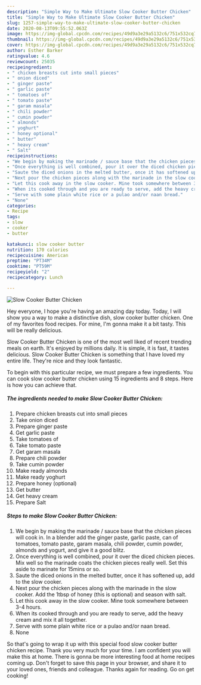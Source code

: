 ```yaml
---
description: "Simple Way to Make Ultimate Slow Cooker Butter Chicken"
title: "Simple Way to Make Ultimate Slow Cooker Butter Chicken"
slug: 1257-simple-way-to-make-ultimate-slow-cooker-butter-chicken
date: 2020-08-13T09:55:52.063Z
image: https://img-global.cpcdn.com/recipes/49d9a3e29a5132c6/751x532cq70/slow-cooker-butter-chicken-recipe-main-photo.jpg
thumbnail: https://img-global.cpcdn.com/recipes/49d9a3e29a5132c6/751x532cq70/slow-cooker-butter-chicken-recipe-main-photo.jpg
cover: https://img-global.cpcdn.com/recipes/49d9a3e29a5132c6/751x532cq70/slow-cooker-butter-chicken-recipe-main-photo.jpg
author: Esther Barker
ratingvalue: 4.6
reviewcount: 25035
recipeingredient:
- " chicken breasts cut into small pieces"
- " onion diced"
- " ginger paste"
- " garlic paste"
- " tomatoes of"
- " tomato paste"
- " garam masala"
- " chili powder"
- " cumin powder"
- " almonds"
- " yoghurt"
- " honey optional"
- " butter"
- " heavy cream"
- " Salt"
recipeinstructions:
- "We begin by making the marinade / sauce base that the chicken pieces will cook in. In a blender add the ginger paste, garlic paste, can of tomatoes, tomato paste, garam masala, chili powder, cumin powder, almonds and yogurt, and give it a good blitz."
- "Once everything is well combined, pour it over the diced chicken pieces. Mix well so the marinade coats the chicken pieces really well. Set this aside to marinate for 15mins or so."
- "Saute the diced onions in the melted butter, once it has softened up, add to the slow cooker."
- "Next pour the chicken pieces along with the marinade in the slow cooker. Add the 1tbsp of honey (this is optional) and season with salt."
- "Let this cook away in the slow cooker. Mine took somewhere between 3-4 hours."
- "When its cooked through and you are ready to serve, add the heavy cream and mix it all together."
- "Serve with some plain white rice or a pulao and/or naan bread."
- "None"
categories:
- Recipe
tags:
- slow
- cooker
- butter

katakunci: slow cooker butter 
nutrition: 170 calories
recipecuisine: American
preptime: "PT34M"
cooktime: "PT59M"
recipeyield: "2"
recipecategory: Lunch

---
```



![Slow Cooker Butter Chicken](https://img-global.cpcdn.com/recipes/49d9a3e29a5132c6/751x532cq70/slow-cooker-butter-chicken-recipe-main-photo.jpg)

Hey everyone, I hope you're having an amazing day today. Today, I will show you a way to make a distinctive dish, slow cooker butter chicken. One of my favorites food recipes. For mine, I'm gonna make it a bit tasty. This will be really delicious.

Slow Cooker Butter Chicken is one of the most well liked of recent trending meals on earth. It's enjoyed by millions daily. It is simple, it is fast, it tastes delicious. Slow Cooker Butter Chicken is something that I have loved my entire life. They're nice and they look fantastic.




To begin with this particular recipe, we must prepare a few ingredients. You can cook slow cooker butter chicken using 15 ingredients and 8 steps. Here is how you can achieve that.

<!--inarticleads1-->

##### The ingredients needed to make Slow Cooker Butter Chicken:

1. Prepare  chicken breasts cut into small pieces
1. Take  onion diced
1. Prepare  ginger paste
1. Get  garlic paste
1. Take  tomatoes of
1. Take  tomato paste
1. Get  garam masala
1. Prepare  chili powder
1. Take  cumin powder
1. Make ready  almonds
1. Make ready  yoghurt
1. Prepare  honey (optional)
1. Get  butter
1. Get  heavy cream
1. Prepare  Salt




<!--inarticleads2-->

##### Steps to make Slow Cooker Butter Chicken:

1. We begin by making the marinade / sauce base that the chicken pieces will cook in. In a blender add the ginger paste, garlic paste, can of tomatoes, tomato paste, garam masala, chili powder, cumin powder, almonds and yogurt, and give it a good blitz.
1. Once everything is well combined, pour it over the diced chicken pieces. Mix well so the marinade coats the chicken pieces really well. Set this aside to marinate for 15mins or so.
1. Saute the diced onions in the melted butter, once it has softened up, add to the slow cooker.
1. Next pour the chicken pieces along with the marinade in the slow cooker. Add the 1tbsp of honey (this is optional) and season with salt.
1. Let this cook away in the slow cooker. Mine took somewhere between 3-4 hours.
1. When its cooked through and you are ready to serve, add the heavy cream and mix it all together.
1. Serve with some plain white rice or a pulao and/or naan bread.
1. None




So that's going to wrap it up with this special food slow cooker butter chicken recipe. Thank you very much for your time. I am confident you will make this at home. There is gonna be more interesting food at home recipes coming up. Don't forget to save this page in your browser, and share it to your loved ones, friends and colleague. Thanks again for reading. Go on get cooking!
